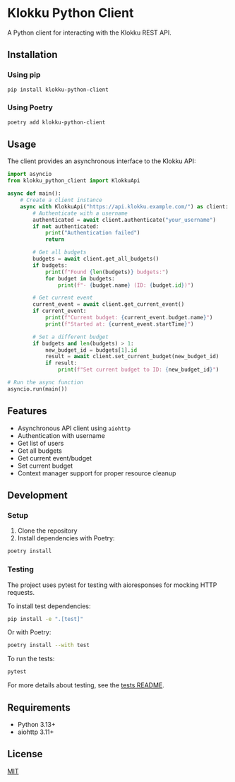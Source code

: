 # Klokku Python Client

A Python client for interacting with the Klokku REST API.

## Installation

### Using pip

```bash
pip install klokku-python-client
```

### Using Poetry

```bash
poetry add klokku-python-client
```

## Usage

The client provides an asynchronous interface to the Klokku API:

```python
import asyncio
from klokku_python_client import KlokkuApi

async def main():
    # Create a client instance
    async with KlokkuApi("https://api.klokku.example.com/") as client:
        # Authenticate with a username
        authenticated = await client.authenticate("your_username")
        if not authenticated:
            print("Authentication failed")
            return

        # Get all budgets
        budgets = await client.get_all_budgets()
        if budgets:
            print(f"Found {len(budgets)} budgets:")
            for budget in budgets:
                print(f"- {budget.name} (ID: {budget.id})")

        # Get current event
        current_event = await client.get_current_event()
        if current_event:
            print(f"Current budget: {current_event.budget.name}")
            print(f"Started at: {current_event.startTime}")

        # Set a different budget
        if budgets and len(budgets) > 1:
            new_budget_id = budgets[1].id
            result = await client.set_current_budget(new_budget_id)
            if result:
                print(f"Set current budget to ID: {new_budget_id}")

# Run the async function
asyncio.run(main())
```

## Features

- Asynchronous API client using `aiohttp`
- Authentication with username
- Get list of users
- Get all budgets
- Get current event/budget
- Set current budget
- Context manager support for proper resource cleanup

## Development

### Setup

1. Clone the repository
2. Install dependencies with Poetry:

```bash
poetry install
```

### Testing

The project uses pytest for testing with aioresponses for mocking HTTP requests.

To install test dependencies:

```bash
pip install -e ".[test]"
```

Or with Poetry:

```bash
poetry install --with test
```

To run the tests:

```bash
pytest
```

For more details about testing, see the [tests README](tests/README.md).

## Requirements

- Python 3.13+
- aiohttp 3.11+

## License

[MIT](LICENSE)
